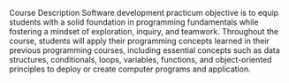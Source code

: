 Course Description
Software development practicum objective is to equip students with a solid foundation in programming fundamentals while fostering a mindset of exploration, inquiry, and teamwork. Throughout the course, students will apply their programming concepts learned in their previous programming courses, including essential concepts such as data structures, conditionals, loops, variables, functions, and object-oriented principles to deploy or create computer programs and application.
